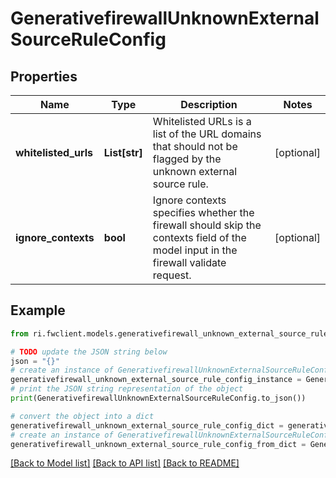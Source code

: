 # GenerativefirewallUnknownExternalSourceRuleConfig


## Properties

Name | Type | Description | Notes
------------ | ------------- | ------------- | -------------
**whitelisted_urls** | **List[str]** | Whitelisted URLs is a list of the URL domains that should not be flagged by the unknown external source rule. | [optional] 
**ignore_contexts** | **bool** | Ignore contexts specifies whether the firewall should skip the contexts field of the model input in the firewall validate request. | [optional] 

## Example

```python
from ri.fwclient.models.generativefirewall_unknown_external_source_rule_config import GenerativefirewallUnknownExternalSourceRuleConfig

# TODO update the JSON string below
json = "{}"
# create an instance of GenerativefirewallUnknownExternalSourceRuleConfig from a JSON string
generativefirewall_unknown_external_source_rule_config_instance = GenerativefirewallUnknownExternalSourceRuleConfig.from_json(json)
# print the JSON string representation of the object
print(GenerativefirewallUnknownExternalSourceRuleConfig.to_json())

# convert the object into a dict
generativefirewall_unknown_external_source_rule_config_dict = generativefirewall_unknown_external_source_rule_config_instance.to_dict()
# create an instance of GenerativefirewallUnknownExternalSourceRuleConfig from a dict
generativefirewall_unknown_external_source_rule_config_from_dict = GenerativefirewallUnknownExternalSourceRuleConfig.from_dict(generativefirewall_unknown_external_source_rule_config_dict)
```
[[Back to Model list]](../README.md#documentation-for-models) [[Back to API list]](../README.md#documentation-for-api-endpoints) [[Back to README]](../README.md)

